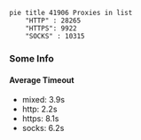 
```mermaid
pie title 41906 Proxies in list
    "HTTP" : 28265
    "HTTPS": 9922
    "SOCKS" : 10315
```

### Some Info
#### Average Timeout

- mixed: 3.9s
- http: 2.2s
- https: 8.1s
- socks: 6.2s